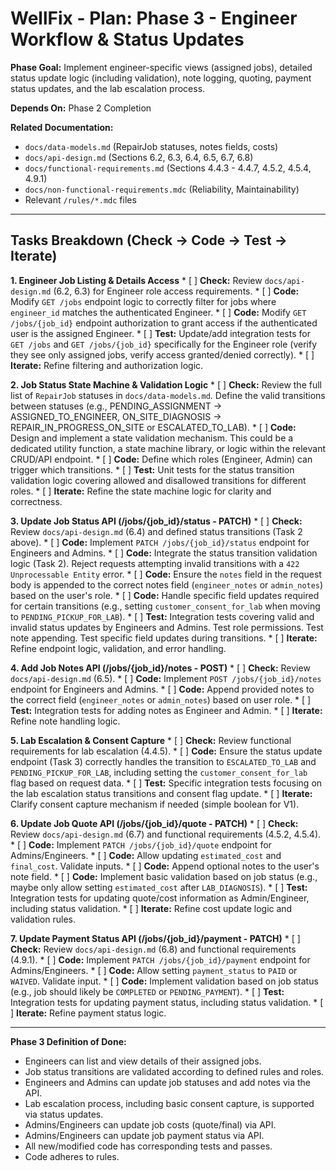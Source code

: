 # WellFix - Plan: Phase 3 - Engineer Workflow & Status Updates

**Phase Goal:** Implement engineer-specific views (assigned jobs), detailed status update logic (including validation), note logging, quoting, payment status updates, and the lab escalation process.

**Depends On:** Phase 2 Completion

**Related Documentation:**
*   `docs/data-models.md` (RepairJob statuses, notes fields, costs)
*   `docs/api-design.md` (Sections 6.2, 6.3, 6.4, 6.5, 6.7, 6.8)
*   `docs/functional-requirements.md` (Sections 4.4.3 - 4.4.7, 4.5.2, 4.5.4, 4.9.1)
*   `docs/non-functional-requirements.mdc` (Reliability, Maintainability)
*   Relevant `/rules/*.mdc` files

---

## Tasks Breakdown (Check -> Code -> Test -> Iterate)

**1. Engineer Job Listing & Details Access**
    *   [ ] **Check:** Review `docs/api-design.md` (6.2, 6.3) for Engineer role access requirements.
    *   [ ] **Code:** Modify `GET /jobs` endpoint logic to correctly filter for jobs where `engineer_id` matches the authenticated Engineer.
    *   [ ] **Code:** Modify `GET /jobs/{job_id}` endpoint authorization to grant access if the authenticated user is the assigned Engineer.
    *   [ ] **Test:** Update/add integration tests for `GET /jobs` and `GET /jobs/{job_id}` specifically for the Engineer role (verify they see only assigned jobs, verify access granted/denied correctly).
    *   [ ] **Iterate:** Refine filtering and authorization logic.

**2. Job Status State Machine & Validation Logic**
    *   [ ] **Check:** Review the full list of `RepairJob` statuses in `docs/data-models.md`. Define the valid transitions between statuses (e.g., PENDING_ASSIGNMENT -> ASSIGNED_TO_ENGINEER, ON_SITE_DIAGNOSIS -> REPAIR_IN_PROGRESS_ON_SITE or ESCALATED_TO_LAB).
    *   [ ] **Code:** Design and implement a state validation mechanism. This could be a dedicated utility function, a state machine library, or logic within the relevant CRUD/API endpoint.
    *   [ ] **Code:** Define which roles (Engineer, Admin) can trigger which transitions.
    *   [ ] **Test:** Unit tests for the status transition validation logic covering allowed and disallowed transitions for different roles.
    *   [ ] **Iterate:** Refine the state machine logic for clarity and correctness.

**3. Update Job Status API (/jobs/{job_id}/status - PATCH)**
    *   [ ] **Check:** Review `docs/api-design.md` (6.4) and defined status transitions (Task 2 above).
    *   [ ] **Code:** Implement `PATCH /jobs/{job_id}/status` endpoint for Engineers and Admins.
    *   [ ] **Code:** Integrate the status transition validation logic (Task 2). Reject requests attempting invalid transitions with a `422 Unprocessable Entity` error.
    *   [ ] **Code:** Ensure the `notes` field in the request body is appended to the correct notes field (`engineer_notes` or `admin_notes`) based on the user's role.
    *   [ ] **Code:** Handle specific field updates required for certain transitions (e.g., setting `customer_consent_for_lab` when moving to `PENDING_PICKUP_FOR_LAB`).
    *   [ ] **Test:** Integration tests covering valid and invalid status updates by Engineers and Admins. Test role permissions. Test note appending. Test specific field updates during transitions.
    *   [ ] **Iterate:** Refine endpoint logic, validation, and error handling.

**4. Add Job Notes API (/jobs/{job_id}/notes - POST)**
    *   [ ] **Check:** Review `docs/api-design.md` (6.5).
    *   [ ] **Code:** Implement `POST /jobs/{job_id}/notes` endpoint for Engineers and Admins.
    *   [ ] **Code:** Append provided notes to the correct field (`engineer_notes` or `admin_notes`) based on user role.
    *   [ ] **Test:** Integration tests for adding notes as Engineer and Admin.
    *   [ ] **Iterate:** Refine note handling logic.

**5. Lab Escalation & Consent Capture**
    *   [ ] **Check:** Review functional requirements for lab escalation (4.4.5).
    *   [ ] **Code:** Ensure the status update endpoint (Task 3) correctly handles the transition to `ESCALATED_TO_LAB` and `PENDING_PICKUP_FOR_LAB`, including setting the `customer_consent_for_lab` flag based on request data.
    *   [ ] **Test:** Specific integration tests focusing on the lab escalation status transitions and consent flag update.
    *   [ ] **Iterate:** Clarify consent capture mechanism if needed (simple boolean for V1).

**6. Update Job Quote API (/jobs/{job_id}/quote - PATCH)**
    *   [ ] **Check:** Review `docs/api-design.md` (6.7) and functional requirements (4.5.2, 4.5.4).
    *   [ ] **Code:** Implement `PATCH /jobs/{job_id}/quote` endpoint for Admins/Engineers.
    *   [ ] **Code:** Allow updating `estimated_cost` and `final_cost`. Validate inputs.
    *   [ ] **Code:** Append optional notes to the user's note field.
    *   [ ] **Code:** Implement basic validation based on job status (e.g., maybe only allow setting `estimated_cost` after `LAB_DIAGNOSIS`).
    *   [ ] **Test:** Integration tests for updating quote/cost information as Admin/Engineer, including status validation.
    *   [ ] **Iterate:** Refine cost update logic and validation rules.

**7. Update Payment Status API (/jobs/{job_id}/payment - PATCH)**
    *   [ ] **Check:** Review `docs/api-design.md` (6.8) and functional requirements (4.9.1).
    *   [ ] **Code:** Implement `PATCH /jobs/{job_id}/payment` endpoint for Admins/Engineers.
    *   [ ] **Code:** Allow setting `payment_status` to `PAID` or `WAIVED`. Validate input.
    *   [ ] **Code:** Implement validation based on job status (e.g., job should likely be `COMPLETED` or `PENDING_PAYMENT`).
    *   [ ] **Test:** Integration tests for updating payment status, including status validation.
    *   [ ] **Iterate:** Refine payment status logic.

---

**Phase 3 Definition of Done:**
*   Engineers can list and view details of their assigned jobs.
*   Job status transitions are validated according to defined rules and roles.
*   Engineers and Admins can update job statuses and add notes via the API.
*   Lab escalation process, including basic consent capture, is supported via status updates.
*   Admins/Engineers can update job costs (quote/final) via API.
*   Admins/Engineers can update job payment status via API.
*   All new/modified code has corresponding tests and passes.
*   Code adheres to rules. 